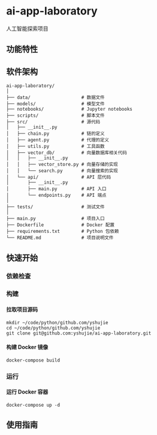 # ai-app-laboratory

人工智能探索项目

## 功能特性

## 软件架构
```
ai-app-laboratory/
│
├── data/                   # 数据文件
├── models/                 # 模型文件
├── notebooks/              # Jupyter notebooks
├── scripts/                # 脚本文件
├── src/                    # 源代码
│   ├── __init__.py
│   ├── chain.py            # 链的定义
│   ├── agent.py            # 代理的定义
│   ├── utils.py            # 工具函数
│   ├── vector_db/          # 向量数据库相关代码
│   │   ├── __init__.py
│   │   ├── vector_store.py # 向量存储的实现
│   │   └── search.py       # 向量搜索的实现
│   └── api/                # API 层代码
│       ├── __init__.py
│       ├── main.py         # API 入口
│       └── endpoints.py    # API 端点
│
├── tests/                  # 测试文件
│
├── main.py                 # 项目入口
├── Dockerfile              # Docker 配置
├── requirements.txt        # Python 包依赖
└── README.md               # 项目说明文件
```

## 快速开始

### 依赖检查

### 构建

#### 拉取项目源码
```
mkdir ~/code/python/github.com/yshujie
cd ~/code/python/github.com/yshujie
git clone git@github.com:yshujie/ai-app-laboratory.git
```

#### 构建 Docker 镜像
```
docker-compose build
```

### 运行

#### 运行 Docker 容器
```
docker-compose up -d
```

## 使用指南

